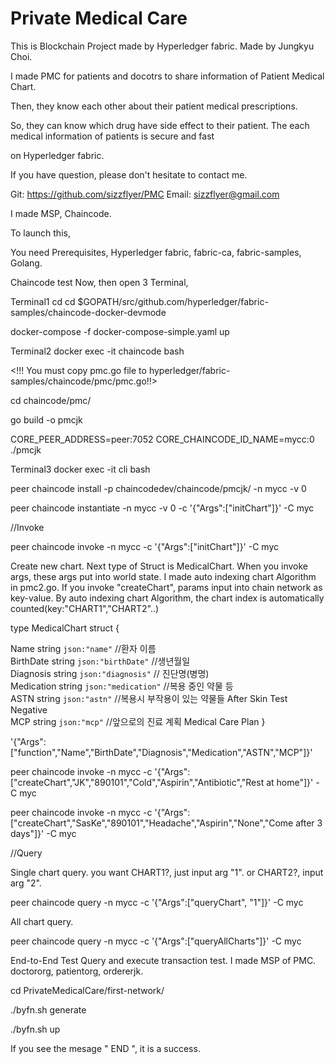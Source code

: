 # Private Medical Care

This is Blockchain Project made by Hyperledger fabric. Made by Jungkyu Choi.

I made PMC for patients and docotrs to share information of Patient Medical Chart.

Then, they know each other about their patient medical prescriptions.

So, they can know which drug have side effect to their patient. The each medical information of patients is secure and fast

on Hyperledger fabric.

If you have question, please don't hesitate to contact me.

Git: https://github.com/sizzflyer/PMC Email: sizzflyer@gmail.com

I made MSP, Chaincode.

To launch this,

You need Prerequisites, Hyperledger fabric, fabric-ca, fabric-samples, Golang.

Chaincode test
Now, then open 3 Terminal,

Terminal1
cd cd $GOPATH/src/github.com/hyperledger/fabric-samples/chaincode-docker-devmode

docker-compose -f docker-compose-simple.yaml up

Terminal2
docker exec -it chaincode bash

<!!! You must copy pmc.go file to hyperledger/fabric-samples/chaincode/pmc/pmc.go!!>

cd chaincode/pmc/

go build -o pmcjk

CORE_PEER_ADDRESS=peer:7052 CORE_CHAINCODE_ID_NAME=mycc:0 ./pmcjk

Terminal3
docker exec -it cli bash

peer chaincode install -p chaincodedev/chaincode/pmcjk/ -n mycc -v 0

peer chaincode instantiate -n mycc -v 0 -c '{"Args":["initChart"]}' -C myc

//Invoke

peer chaincode invoke -n mycc -c '{"Args":["initChart"]}' -C myc

Create new chart. Next type of Struct is MedicalChart. When you invoke args, these args put into world state. I made auto indexing chart Algorithm in pmc2.go. If you invoke "createChart", params input into chain network as key-value. By auto indexing chart Algorithm, the chart index is automatically counted(key:"CHART1","CHART2"..)

type MedicalChart struct {

  Name       string `json:"name"`       //환자 이름	  
  BirthDate  string `json:"birthDate"`  //생년월일	  
  Diagnosis  string `json:"diagnosis"`  // 진단명(병명)	  
  Medication string `json:"medication"` //복용 중인 약물 등	  
  ASTN       string `json:"astn"`       //복용시 부작용이 있는 약물들 After Skin Test Negative	  
  MCP        string `json:"mcp"`        //앞으로의 진료 계획 Medical Care Plan
}

'{"Args":["function","Name","BirthDate","Diagnosis","Medication","ASTN","MCP"]}'

peer chaincode invoke -n mycc -c '{"Args":["createChart","JK","890101","Cold","Aspirin","Antibiotic","Rest at home"]}' -C myc

peer chaincode invoke -n mycc -c '{"Args":["createChart","SasKe","890101","Headache","Aspirin","None","Come after 3 days"]}' -C myc

//Query

Single chart query. you want CHART1?, just input arg "1". or CHART2?, input arg "2".

peer chaincode query -n mycc -c '{"Args":["queryChart", "1"]}' -C myc

All chart query.

peer chaincode query -n mycc -c '{"Args":["queryAllCharts"]}' -C myc

End-to-End Test
Query and execute transaction test. I made MSP of PMC. doctororg, patientorg, ordererjk.

cd PrivateMedicalCare/first-network/

./byfn.sh generate

./byfn.sh up

If you see the mesage " END ", it is a success.
